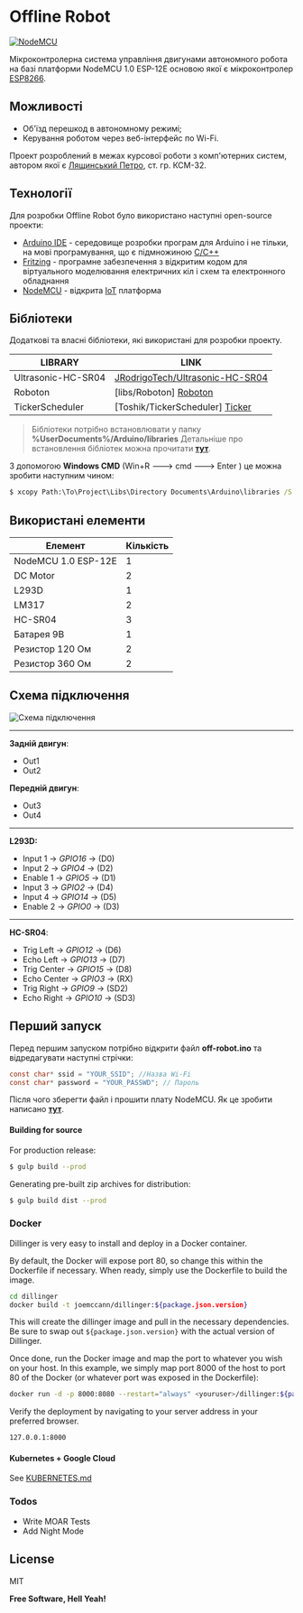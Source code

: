 # Offline Robot

[![NodeMCU](http://docs.thinger.io/arduino/assets/nodemcu.png)](https://nodesource.com/products/nsolid)

Мікроконтролерна система управління двигунами автономного робота на базі платформи NodeMCU 1.0 ESP-12E основою якої є мікроконтролер [ESP8266](https://ru.wikipedia.org/wiki/ESP8266).

## Можливості

  - Об'їзд перешкод в автономному режимі;
  - Керування роботом через веб-інтерфейс по Wi-Fi.


Проект розроблений в межах курсової роботи з комп'ютерних систем, автором якої є [Лящинський Петро](https://www.linkedin.com/in/rainbowmrx/), ст. гр. КСМ-32.

## Технології

Для розробки Offline Robot було використано наступні open-source проекти:

* [Arduino IDE](https://www.arduino.cc/) - середовище розробки програм для Arduino і не тільки, на мові програмування, що є підмножиною [C/C++](https://uk.wikipedia.org/wiki/C%2B%2B)
* [Fritzing](http://fritzing.org/home/) - програмне забезпечення з відкритим кодом для віртуального моделювання електричних кіл і схем та електронного обладнання
* [NodeMCU](https://github.com/nodemcu/nodemcu-firmware) - відкрита [IoT](https://ru.wikipedia.org/wiki/%D0%98%D0%BD%D1%82%D0%B5%D1%80%D0%BD%D0%B5%D1%82_%D0%B2%D0%B5%D1%89%D0%B5%D0%B9) платформа 

## Бібліотеки

Додаткові та власні бібліотеки, які використані для розробки проекту.

| LIBRARY | LINK |
| ------ | ------ |
| Ultrasonic-HC-SR04 | [JRodrigoTech/Ultrasonic-HC-SR04](https://github.com/JRodrigoTech/Ultrasonic-HC-SR04) |
| Roboton | [libs/Roboton] [Roboton] |
| TickerScheduler | [Toshik/TickerScheduler] [Ticker] |

> Бібліотеки потрібно встановлювати у папку
> **%UserDocuments%/Arduino/libraries**
> Детальніше про встановлення бібліотек можна прочитати **[тут](http://arduino.ua/ru/guide/Libraries)**.

З допомогою **Windows CMD** (Win+R ---> cmd ---> Enter ) це можна зробити наступним чином:
```cmd
$ xcopy Path:\To\Project\Libs\Directory Documents\Arduino\libraries /S
```

## Використані елементи


| Елемент | Кількість |
| ------ | ------ |
| NodeMCU 1.0 ESP-12E | 1 |
| DC Motor | 2 | 
| L293D | 1 |
| LM317 | 2 |
| HC-SR04 | 3 |
| Батарея 9В | 1 |
| Резистор 120 Ом | 2 |
| Резистор 360 Ом | 2 |


## Схема підключення

![Схема підключення](https://bytebucket.org/Rainbow-MRX/off-robot/raw/77597cc638fb3b88a39a59cf9581fa18817b0bb5/fritzing-tpl/off-robot.png)
***
**Задній двигун**:

  - Out1
  - Out2

**Передній двигун**:

  - Out3
  - Out4
***
**L293D:**

 - Input 1 -> *GPIO16* -> (D0)
 - Input 2 -> *GPIO4* -> (D2)
 - Enable 1 -> *GPIO5* -> (D1)
 - Input 3 -> *GPIO2* -> (D4)
 - Input 4 -> *GPIO14* -> (D5)
 - Enable 2 -> *GPIO0* -> (D3)
***
**HC-SR04**:

 - Trig Left -> *GPIO12* -> (D6)
 - Echo Left -> *GPIO13* -> (D7)
 - Trig Center -> *GPIO15* -> (D8)
 - Echo Center -> *GPIO3* -> (RX)
 - Trig Right -> *GPIO9* -> (SD2)
 - Echo Right -> *GPIO10* -> (SD3)


## Перший запуск

Перед першим запуском потрібно відкрити файл **off-robot.ino** та відредагувати наступні стрічки:

```c
const char* ssid = "YOUR_SSID"; //Назва Wi-Fi
const char* password = "YOUR_PASSWD"; // Пароль
```
Після чого зберегти файл і прошити плату NodeMCU. Як це зробити написано **[тут](http://www.instructables.com/id/Programming-ESP8266-ESP-12E-NodeMCU-Using-Arduino-/)**.

#### Building for source
For production release:
```sh
$ gulp build --prod
```
Generating pre-built zip archives for distribution:
```sh
$ gulp build dist --prod
```
### Docker
Dillinger is very easy to install and deploy in a Docker container.

By default, the Docker will expose port 80, so change this within the Dockerfile if necessary. When ready, simply use the Dockerfile to build the image.

```sh
cd dillinger
docker build -t joemccann/dillinger:${package.json.version}
```
This will create the dillinger image and pull in the necessary dependencies. Be sure to swap out `${package.json.version}` with the actual version of Dillinger.

Once done, run the Docker image and map the port to whatever you wish on your host. In this example, we simply map port 8000 of the host to port 80 of the Docker (or whatever port was exposed in the Dockerfile):

```sh
docker run -d -p 8000:8080 --restart="always" <youruser>/dillinger:${package.json.version}
```

Verify the deployment by navigating to your server address in your preferred browser.

```sh
127.0.0.1:8000
```

#### Kubernetes + Google Cloud

See [KUBERNETES.md](https://github.com/joemccann/dillinger/blob/master/KUBERNETES.md)


### Todos

 - Write MOAR Tests
 - Add Night Mode

License
----

MIT


**Free Software, Hell Yeah!**

[//]: # (These are reference links used in the body of this note and get stripped out when the markdown processor does its job. There is no need to format nicely because it shouldn't be seen. Thanks SO - http://stackoverflow.com/questions/4823468/store-comments-in-markdown-syntax)


   [Roboton]: <https://bitbucket.org/Rainbow-MRX/off-robot/src//libs/Roboton/?at=master>
   [Ticker]: <https://github.com/Toshik/TickerScheduler>

